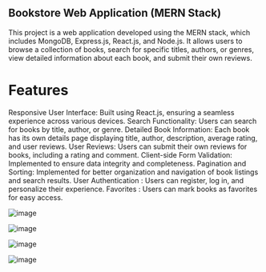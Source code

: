## Bookstore Web Application (MERN Stack)
This project is a web application developed using the MERN stack, which includes MongoDB, Express.js, React.js, and Node.js. It allows users to browse a collection of books, search for specific titles, authors, or genres, view detailed information about each book, and submit their own reviews.

# Features
Responsive User Interface: Built using React.js, ensuring a seamless experience across various devices.
Search Functionality: Users can search for books by title, author, or genre.
Detailed Book Information: Each book has its own details page displaying title, author, description, average rating, and user reviews.
User Reviews: Users can submit their own reviews for books, including a rating and comment.
Client-side Form Validation: Implemented to ensure data integrity and completeness.
Pagination and Sorting: Implemented for better organization and navigation of book listings and search results.
User Authentication : Users can register, log in, and personalize their experience.
Favorites : Users can mark books as favorites for easy access.


![image](https://github.com/cheshta0112/BookReview-Application/assets/104692214/9bdf9c33-f057-44d5-aafc-d7b8e0383bee)

![image](https://github.com/cheshta0112/BookReview-Application/assets/104692214/be6cca07-4bdf-460d-af04-7f819d2a4116)

![image](https://github.com/cheshta0112/BookReview-Application/assets/104692214/a1b82023-64d3-490d-affe-fad174e18095)

![image](https://github.com/cheshta0112/BookReview-Application/assets/104692214/0854bd16-9412-4cca-8dd2-bee2f6376a6d)





